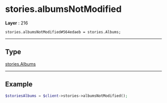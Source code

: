 # stories.albumsNotModified

**Layer** : 216

```tl
stories.albumsNotModified#564edaeb = stories.Albums;
```

---

## Type

[stories.Albums](type/stories.Albums)

---

## Example

```php
$storiesAlbums = $client->stories->albumsNotModified();
```